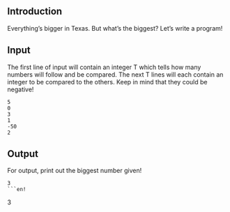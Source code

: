 ## Introduction

Everything’s bigger in Texas. But what’s the biggest? Let’s write a program!

## Input
The first line of input will contain an integer T which tells how many numbers will follow and be compared. The next T lines will each contain an integer to be compared to the others. Keep in mind that they could be negative!

```
5
0
3
1
-50
2
```

## Output
For output, print out the biggest number given!

```
3
```en!

```
3
```